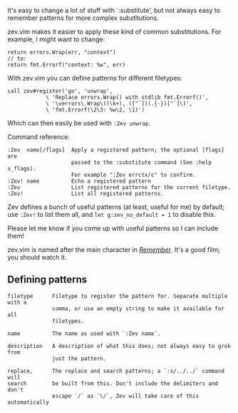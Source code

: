 It's easy to change a lot of stuff with `:substitute', but not always easy to
remember patterns for more complex substitutions.

zev.vim makes it easier to apply these kind of common substitutions. For
example, I might want to change:

    return errors.Wrap(err, "context")
    // to:
    return fmt.Errorf("context: %w", err)

With zev.vim you can define patterns for different filetypes:

    call zev#register('go', 'unwrap',
                \ 'Replace errors.Wrap() with stdlib fmt.Errorf()',
                \ '\verrors\.Wrap\((\k+), (["`])(.{-})["`]\)',
                \ 'fmt.Errorf(\2\3: %w\2, \1)')

Which can then easily be used with `:Zev unwrap`.

Command reference:

    :Zev  name[/flags]  Apply a registered pattern; the optional [flags] are
                        passed to the :substitute command (See :help s_flags).
                        For example ":Zev errctx/c" to confirm.
    :Zev! name          Echo a registered pattern
    :Zev                List registered patterns for the current filetype.
    :Zev!               List all registered patterns.

Zev defines a bunch of useful patterns (at least, useful for me) by default; use
`:Zev!` to list them all, and `let g:zev_no_default = 1` to disable this.

Please let me know if you come up with useful patterns so I can include them!

zev.vim is named after the main character in [*Remember*][1]. It's a good film;
you should watch it.

[1]: https://en.wikipedia.org/wiki/Remember_(2015_film)


Defining patterns
-----------------

    filetype      Filetype to register the pattern for. Separate multiple with a
                  comma, or use an empty string to make it available for all
                  filetypes.

    name          The name as used with `:Zev name`.

    description   A description of what this does; not always easy to grok from
                  just the pattern.

    replace,      The replace and search patterns; a `:s/../../` command will
    search        be built from this. Don't include the delimiters and don't
                  escape `/` as `\/`, Zev will take care of this automatically
